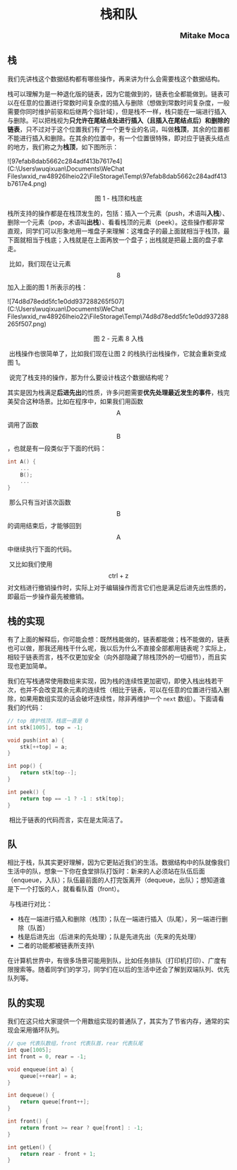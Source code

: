 <h1 style="text-align: center">栈和队</h1>

<p style="text-align:right; font-weight: bold;font-size: 18px;"> Mitake Moca

## 栈

​	我们先讲栈这个数据结构都有哪些操作，再来讲为什么会需要栈这个数据结构。

​	栈可以理解为是一种退化版的链表，因为它能做到的，链表也全都能做到。链表可以在任意的位置进行常数时间复杂度的插入与删除（想做到常数时间复杂度，一般需要你同时维护前驱和后继两个指针域），但是栈不一样，栈只能在一端进行插入与删除。可以把栈视为**只允许在尾结点处进行插入（且插入在尾结点后）和删除的链表**，只不过对于这个位置我们有了一个更专业的名词，叫做**栈顶**，其余的位置都不能进行插入和删除。在其余的位置中，有一个位置很特殊，即对应于链表头结点的地方，我们称之为**栈顶**，如下图所示：

![97efab8dab5662c284adf413b7617e4](C:\Users\wuqixuan\Documents\WeChat Files\wxid_rw48926lheio22\FileStorage\Temp\97efab8dab5662c284adf413b7617e4.png)

<p style="text-align: center"> 图 1 - 栈顶和栈底

​	栈所支持的操作都是在栈顶发生的，包括：插入一个元素（push，术语叫**入栈**）、删除一个元素（pop，术语叫**出栈**）、看看栈顶的元素（peek）。这些操作都非常直观，同学们可以形象地用一堆盘子来理解：这堆盘子的最上面就相当于栈顶，最下面就相当于栈底；入栈就是在上面再放一个盘子；出栈就是把最上面的盘子拿走。

​	比如，我们现在让元素 $$8$$ 加入上面的图 1 所表示的栈：

![74d8d78edd5fc1e0dd937288265f507](C:\Users\wuqixuan\Documents\WeChat Files\wxid_rw48926lheio22\FileStorage\Temp\74d8d78edd5fc1e0dd937288265f507.png)

<p style="text-align: center"> 图 2 - 元素 8 入栈

​	出栈操作也很简单了，比如我们现在让图 2 的栈执行出栈操作，它就会重新变成图 1。

​	说完了栈支持的操作，那为什么要设计栈这个数据结构呢？

​	其实是因为栈满足**后进先出**的性质，许多问题需要**优先处理最近发生的事件**，栈完美契合这种场景。比如在程序中，如果我们用函数 $$\mathrm{A}$$ 调用了函数 $$\mathrm{B}$$，也就是有一段类似于下面的代码：

```c
int A() {
    ...
    B();
    ...
}
```

​	那么只有当对该次函数 $$\mathrm{B}$$ 的调用结束后，才能够回到 $$\mathrm{A}$$ 中继续执行下面的代码。

​	又比如我们使用 $$\mathrm{ctrl + z}$$ 对文档进行撤销操作时，实际上对于编辑操作而言它们也是满足后进先出性质的，即最后一步操作最先被撤销。



## 栈的实现

​	有了上面的解释后，你可能会想：既然栈能做的，链表都能做；栈不能做的，链表也可以做，那我还用栈干什么呢，我以后为什么不直接全部都用链表呢？实际上，相较于链表而言，栈不仅更加安全（向外部隐藏了除栈顶外的一切细节），而且实现也更加简单。

​	我们在写栈通常使用数组来实现，因为栈的连续性更加密切，即使入栈出栈若干次，也并不会改变其余元素的连续性（相比于链表，可以在任意的位置进行插入删除，如果用数组实现的话会破坏连续性，除非再维护一个 `next` 数组）。下面请看我们的代码：

```c
// top 维护栈顶，栈底一直是 0
int stk[1005], top = -1;

void push(int a) {
    stk[++top] = a;
}

int pop() {
    return stk[top--];
}

int peek() {
    return top == -1 ? -1 : stk[top];
}
```

​	相比于链表的代码而言，实在是太简洁了。



## 队

​	相比于栈，队其实更好理解，因为它更贴近我们的生活。数据结构中的队就像我们生活中的队，想象一下你在食堂排队打饭时：新来的人必须站在队伍后面（enqueue，入队）；队伍最前面的人打完饭离开（dequeue，出队）；想知道谁是下一个打饭的人，就看看队首（front）。

​	与栈进行对比：

- 栈在一端进行插入和删除（栈顶）；队在一端进行插入（队尾），另一端进行删除（队首）
- 栈是后进先出（后进来的先处理）；队是先进先出（先来的先处理）
- 二者的功能都被链表所支持\

​	在计算机世界中，有很多场景可能用到队，比如任务排队（打印机打印）、广度有限搜索等。随着同学们的学习，同学们在以后的生活中还会了解到双端队列、优先队列等。



## 队的实现

​	我们在这只给大家提供一个用数组实现的普通队了，其实为了节省内存，通常的实现会采用循环队列。

```c
// que 代表队数组，front 代表队首，rear 代表队尾
int que[1005];
int front = 0, rear = -1;

void enqueue(int a) {
    queue[++rear] = a;
}

int dequeue() {
    return queue[front++];
}

int front() {
    return front >= rear ? que[front] : -1;
}

int getLen() {
    return rear - front + 1;
}

```

